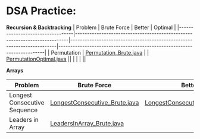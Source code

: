 # DSA Practice: 
**Recursion & Backtracking**
| Problem                          | Brute Force                                                              | Better                                                                 | Optimal                                                                |
|----------------------------------|---------------------------------------------------------------------------|------------------------------------------------------------------------|------------------------------------------------------------------------|
| Permutation     | [Permutation_Brute.java](https://github.com/HarshadTile/DSA-Practice/blob/main/src/RecursionAndBacktacking/Permutation_Brute.java) |  | [PermutationOptimal.java](https://github.com/HarshadTile/DSA-Practice/blob/main/src/RecursionAndBacktacking/Permutation_Optimal.java) ||
|    |  |  ||


**Arrays**

| Problem                          | Brute Force                                                              | Better                                                                 | Optimal                                                                |
|----------------------------------|---------------------------------------------------------------------------|------------------------------------------------------------------------|------------------------------------------------------------------------|
| Longest Consecutive Sequence     | [LongestConsecutive_Brute.java](https://github.com/HarshadTile/DSA-Practice/blob/main/src/Arrays/LongestConsucative_Brute.java) | [LongestConsecutive_Better.java](https://github.com/HarshadTile/DSA-Practice/blob/main/src/Arrays/LongestConsucative_Better.java) | [LongestConsecutive_Optimal.java](https://github.com/HarshadTile/DSA-Practice/blob/main/src/Arrays/LongestConsucative_Optimal.java) |
| Leaders in Array    | [LeadersInArray_Brute.java](https://github.com/HarshadTile/DSA-Practice/blob/main/src/Arrays/LeadersInArray_Brute.java) |  | [LeadersInArray_Optimal.java](https://github.com/HarshadTile/DSA-Practice/blob/main/src/Arrays/LeadersInArray_Optimal.java) |

